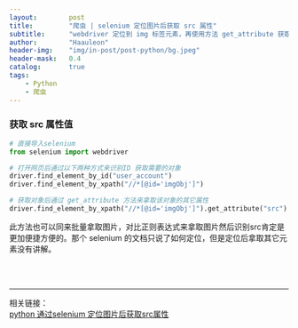 ```yaml
---
layout:        post
title:         "爬虫 | selenium 定位图片后获取 src 属性"
subtitle:      "webdriver 定位到 img 标签元素，再使用方法 get_attribute 获取 src 的属性值"
author:        "Haauleon"
header-img:    "img/in-post/post-python/bg.jpeg"
header-mask:   0.4
catalog:       true
tags:
    - Python
    - 爬虫
---
```


### 获取 src 属性值
```python
# 直接导入selenium
from selenium import webdriver

# 打开网页后通过以下两种方式来识别ID 获取需要的对象
driver.find_element_by_id("user_account")
driver.find_element_by_xpath("//*[@id='imgObj']")

# 获取对象后通过 get_attribute 方法来拿取该对象的其它属性
driver.find_element_by_xpath("//*[@id='imgObj']").get_attribute("src")
```

此方法也可以同来批量拿取图片，对比正则表达式来拿取图片然后识别src肯定是更加便捷方便的。那个 selenium 的文档只说了如何定位，但是定位后拿取其它元素没有讲解。      

<br>
<br>

---

相关链接：    
[python 通过selenium 定位图片后获取src属性](https://www.ngui.cc/zz/2202129.html?action=onClick)